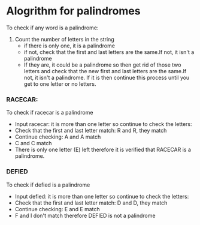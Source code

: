 # Alogrithm for palindromes
To check if any word is a palindrome:
1. Count the number of letters in the string
   * if there is only one, it is a palindrome
   * if not, check that the first and last letters are the same.If not, it isn't a palindrome
   * If they are, it could be a palindrome so then get rid of those two letters and check that the new first and last letters are the same.If not, it isn't a palindrome. If it is then continue this process until you get to one letter or no letters.



### RACECAR:
To check if racecar is a palindrome
* Input racecar: it is more than one letter so continue to check the letters:
* Check that the first and last letter match: R and R, they match 
* Continue checking: A and A match
* C and C match
* There is only one letter (E) left therefore it is verified that RACECAR is a palindrome.

### DEFIED
To check if defied is a palindrome
* Input defied: it is more than one letter so continue to check the letters:
* Check that the first and last letter match: D and D, they match 
* Continue checking: E and E match
* F and I don't match therefore DEFIED is not a palindrome
